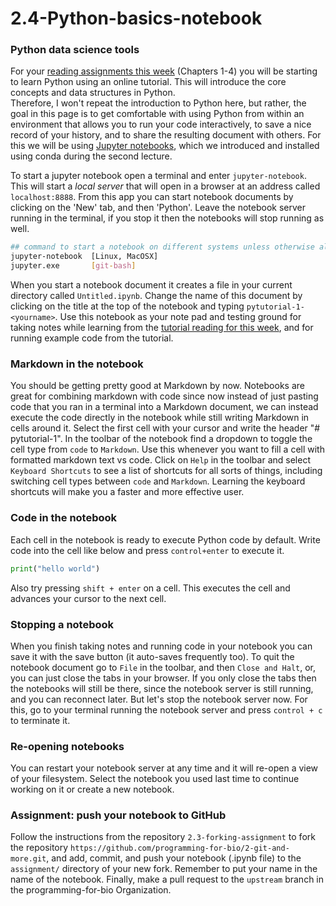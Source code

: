 # 2.4-Python-basics-notebook

### Python data science tools
For your 
[reading assignments this week](http://www.greenteapress.com/thinkpython2/html/index.html) (Chapters 1-4) you will be starting to learn Python using an online tutorial. This
will introduce the core concepts and data structures in Python.  
Therefore, I won't repeat the introduction to Python here, but rather, 
the goal in this page is to get comfortable with using Python from within an 
environment that allows you to run your code interactively, to save a nice record
of your history, and to share the resulting document with others. 
For this we will be using [Jupyter notebooks](http://jupyter.org/), 
which we introduced and installed using conda during the second lecture. 

To start a jupyter notebook open a terminal and enter `jupyter-notebook`. This will
start a *local server* that will open in a browser at an address called `localhost:8888`. 
From this app you can start notebook documents by clicking on the 'New' tab, and then 'Python'.
Leave the notebook server running in the terminal, if you stop it then the notebooks will 
stop running as well.

```bash
## command to start a notebook on different systems unless otherwise aliased
jupyter-notebook  [Linux, MacOSX]
jupyter.exe       [git-bash]
```

When you start a notebook document it creates a file in your current directory called 
`Untitled.ipynb`. Change the name of this document by clicking on the title 
at the top of the notebook and typing `pytutorial-1-<yourname>`.
Use this notebook as your note pad and testing ground for taking notes 
while learning from the [tutorial reading for this week](http://www.greenteapress.com/thinkpython2/html/index.html), and for running example code from the tutorial. 


### Markdown in the notebook
You should be getting pretty good at Markdown by now. Notebooks are great for 
combining markdown with code since now instead of just pasting code that 
you ran in a terminal into a Markdown document, we can instead execute the code 
directly in the notebook while still writing Markdown in cells around it. 
Select the first cell with your cursor and write the header "# pytutorial-1". 
In the toolbar of the notebook find a dropdown to toggle the cell type from
`code` to `Markdown`. Use this whenever you want to fill a cell with formatted
markdown text vs code. Click on `Help` in the toolbar and select 
`Keyboard Shortcuts` to see a list of shortcuts for all sorts of things,
including switching cell types between `code` and `Markdown`. Learning 
the keyboard shortcuts will make you a faster and more effective user. 


### Code in the notebook
Each cell in the notebook is ready to execute Python code by default. Write
code into the cell like below and press `control+enter` to execute it. 
```python
print("hello world")
```

Also try pressing `shift + enter` on a cell. This executes the cell and 
advances your cursor to the next cell. 


### Stopping a notebook
When you finish taking notes and running code in your notebook you can save it 
with the save button (it auto-saves frequently too). To quit the notebook 
document go to `File` in the toolbar, and then `Close and Halt`, or, 
you can just close the tabs in your browser. If you only close the tabs then 
the notebooks will still be there, since the notebook server is still 
running, and you can reconnect later. But let's stop the notebook server now. 
For this, go to your terminal running the notebook server and press `control + c`
to terminate it. 


### Re-opening notebooks
You can restart your notebook server at any time and it will re-open a view of 
your filesystem. Select the notebook you used last time to continue working on 
it or create a new notebook. 


### Assignment: push your notebook to GitHub
Follow the instructions from the repository `2.3-forking-assignment` 
to fork the repository `https://github.com/programming-for-bio/2-git-and-more.git`, 
and add, commit, and push your notebook (.ipynb file) to the `assignment/` 
directory of your new fork. Remember to put your name in the name of the notebook.
Finally, make a pull request to the `upstream` branch in the programming-for-bio 
Organization. 



